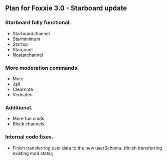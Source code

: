 ## Plan for Foxxie 3.0  -  Starboard update

### Starboard fully functional.
* Starboardchannel
* Starminimum
* Startop
* Starcount
* Nostarchannel

### More moderation commands.
* Mute
* Jail
* Clearnote
* Vcdeafen

### Additional.
* More fun cmds.
* Block channels.

### Internal code fixes.
* Finish transferring user data to the new userSchema. (finish transferring existing mod stats);